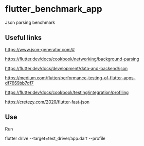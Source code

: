 # flutter_benchmark_app

Json parsing benchmark

## Useful links

https://www.json-generator.com/#

https://flutter.dev/docs/cookbook/networking/background-parsing

https://flutter.dev/docs/development/data-and-backend/json

https://medium.com/flutter/performance-testing-of-flutter-apps-df7669bb7df7

https://flutter.dev/docs/cookbook/testing/integration/profiling

https://cretezy.com/2020/flutter-fast-json

## Use

Run

flutter drive --target=test_driver/app.dart --profile 


